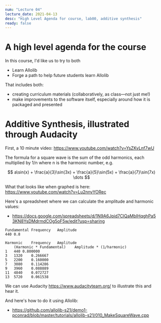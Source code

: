 ```yaml
---
num: "Lecture 04"
lecture_date: 2021-04-13
desc: "High Level Agenda for course, lab00, additive synthesis"
ready: false
---
```



# A high level agenda for the course

In this course, I'd like us to try to both
* Learn Allolib
* Forge a path to help future students learn Allolib

That includes both:
* creating curriculum materials (collaboratively, as class&mdash;not just me!)
* make improvements to the software itself, especially around how it is packaged and presented





# Additive Synthesis, illustrated through Audacity


First, a 10 minute video: <https://www.youtube.com/watch?v=YsZKvLnf7wU>

The formula for a square wave is the sum of the odd harmonics, each multiplied by 1/n where n is the harmonic number, e.g.

$$ a\sin(x) + \frac{a}{3}\sin(3x) + \frac{a}{5}\sin(5x)  + \frac{a}{7}\sin(7x) \dots  $$


What that looks like when graphed is here: <https://www.youtube.com/watch?v=Lu2nnvYORec>

Here's a spreadsheet where we can calculate the amplitude and harmonic values: 
* <https://docs.google.com/spreadsheets/d/1N9A6Jpid7ClQaMbIHqghPa53KN8YsDMdrmdCOg5oF5w/edit?usp=sharing>

```
Fundamental Frequency	Amplitude	
440	0.8	
```		

```
Harmonic	Frequency	Amplitude
	(Harmonic * Fundamental)	Amplitude * (1/harmonic)
1	440	0.800000
3	1320	0.266667
5	2200	0.160000
7	3080	0.114286
9	3960	0.088889
11	4840	0.072727
13	5720	0.061538
```
We can use Audacity <https://www.audacityteam.org/> to illustrate this and hear it.


And here's how to do it using Allolib:

* <https://github.com/allolib-s21/demo1-pconrad/blob/master/tutorials/allolib-s21/010_MakeSquareWave.cpp>

